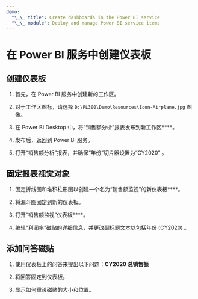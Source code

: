 ```yaml
---
demo:
  "\_\_ title": Create dashboards in the Power BI service
  "\_\_ module": Deploy and manage Power BI service items
---
```

# 在 Power BI 服务中创建仪表板

## 创建仪表板

1. 首先，在 Power BI 服务中创建新的工作区。

1. 对于工作区图标，请选择 `D:\PL300\Demo\Resources\Icon-Airplane.jpg` 图像。

1. 在 Power BI Desktop 中，将“销售额分析”报表发布到新工作区****。

1. 发布后，返回到 Power BI 服务。

1. 打开“销售额分析”报表，并确保“年份”切片器设置为“CY2020” 。

## 固定报表视觉对象

1. 固定折线图和堆积柱形图以创建一个名为“销售额监视”的新仪表板****。

1. 将漏斗图固定到新的仪表板。

1. 打开“销售额监视”仪表板****。

1. 编辑“利润率”磁贴的详细信息，并更改副标题文本以包括年份 (CY2020) 。

## 添加问答磁贴

1. 使用仪表板上的问答来提出以下问题：**CY2020 总销售额**

1. 将回答固定到仪表板。

1. 显示如何重设磁贴的大小和位置。
